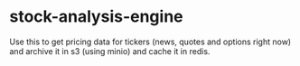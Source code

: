 # stock-analysis-engine
Use this to get pricing data for tickers (news, quotes and options right now) and archive it in s3 (using minio) and cache it in redis.
